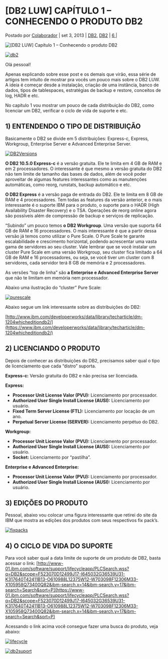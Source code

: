 # [DB2 LUW] CAPÍTULO 1 – CONHECENDO O PRODUTO DB2

Postado por [Colaborador](http://certificacaobd.com.br/author/colaborador/) | set 3, 2013 | [DB2](http://certificacaobd.com.br/category/geral/certificacoes/db2-2/), [DB2](http://certificacaobd.com.br/category/geral/dbarea/db2-dbarea/) | [6 ](http://certificacaobd.com.br/2013/09/03/db2-luw-capitulo-1-conhecendo-o-produto-db2/#comments) |   

![[DB2 LUW] Capítulo 1 – Conhecendo o produto DB2](http://certificacaobd.com.br/wp-content/uploads/2012/05/db2_dest.png)

[![db2](http://certificacaobd.com.br/wp-content/uploads/2013/09/db2.png)](http://certificacaobd.com.br/wp-content/uploads/2013/09/db2.png)



 

Olá pessoal!

Apenas explicando sobre esse post e os demais que virão, essa série de artigos tem intuito de mostrar pra vocês um pouco mais sobre o DB2 LUW. A ideia é começar desde a instalação, criação de uma instância, banco de dados, tipos de tablespaces, estratégias de backup e restore, conceitos de log, HADR e etc.

No capítulo 1 vou mostrar um pouco de cada distribuição do DB2, como licenciar um DB2, verificar o ciclo de vida de suporte e etc.

## **1)**  **ENTENDENDO O TIPO DE DISTRIBUIÇÃO**

Basicamente o DB2 se divide em 5 distribuições: Express-c, Express, Workgroup, Enterprise Server e Advanced Enterprise Server.

 

 

[![DB2Versions](http://certificacaobd.com.br/wp-content/uploads/2013/09/DB2Versions.png)](http://certificacaobd.com.br/wp-content/uploads/2013/09/DB2Versions.png)

 

 

 

 

 

 

**O DB2 10.5.0 Express-c** é a versão gratuita. Ele te limita em 4 GB de RAM e em 2 processadores. O interessante é que mesmo a versão gratuita do DB2 não tem limite de tamanho das bases de dados, além de você poder aproveitar de algumas features interessantes como as manutenções automáticas, como reorg, runstats, backup automático e etc.

**O DB2 Express** é a versão paga de entrada do DB2. Ele te limita em 8 GB de RAM e 4 processadores. Tem todas as features da versão anterior, e o mais interessante é o suporte IBM para o produto, o suporte para o HADR (High Availability Disaster Recovery) e o TSA. Operações de reorg online agora são possíveis além de compressão de backup e serviços de replicação.

“Subindo” um pouco temos **o** **DB2 Workgroup**. Uma versão que suporta 64 GB de RAM e 16 processadores. O mais interessante é que a partir dessa versão já temos como utilizar o Pure Scale. O Pure Scale te garante escalabilidade e crescimento horizontal, podendo acrescentar uma vasta gama de servidores ao seu cluster. Vale lembrar que se você instalar um cluster Pure Scale em uma versão Workgroup, seu cluster fica limitado a 64 GB de RAM e 16 processadores, ou seja, se você tiver um cluster com 8 servidores, cada servidor terá 8 GB de memória e 2 processadores.

As versões “top de linha” são **a Enterprise e Advanced Enterprise Server** que não te limitam em memória nem processador.

Abaixo uma ilustração do “cluster” Pure Scale:

 

[![purescale](http://certificacaobd.com.br/wp-content/uploads/2013/09/purescale.jpg)](http://certificacaobd.com.br/wp-content/uploads/2013/09/purescale.jpg)

 

 

 

 

 

 

Abaixo segue um link interessante sobre as distribuições do DB2:

[http://www.ibm.com/developerworks/data/library/techarticle/dm-1204whicheditiondb2/](https://www.ibm.com/developerworks/data/library/techarticle/dm-1204whicheditiondb2/)

 

## **2)**  **LICENCIANDO O PRODUTO**

Depois de conhecer as distribuições do DB2, precisamos saber qual o tipo de licenciamento que cada “distro” suporta.

**Express-c:** Versão gratuita do DB2 e não precisa ser licenciada.

**Express:**

-  **Processor Unit License Valor (PVU):** Licenciamento por processador.
- **Authorized User Single Install License (AUSI):**  Licenciamento por usuário.
- **Fixed Term Server License (FTL):**  Licenciamento por locação de um ano.
- **Perpetual Server License (SERVER):**  Licenciamento perpétuo do DB2.

 

**Workgroup:**

- **Processor Unit License Valor (PVU):** Licenciamento por processador.
- **Authorized User Single Install License (AUSI):**  Licenciamento por usuário.
- **Socket:**  Licenciamento por “pastilha”.

 

**Enterprise e Advanced Enterprise:**

- **Processor Unit License Valor (PVU):** Licenciamento por processador.
- **Authorized User Single Install License (AUSI):**  Licenciamento por usuário.

 

## **3)**  **EDIÇÕES DO PRODUTO**

Pessoal, abaixo vou colocar uma figura interessante que retirei do site da IBM que mostra as edições dos produtos com seus respectivos fix pack’s.

[![fixpacks](http://certificacaobd.com.br/wp-content/uploads/2013/09/fixpacks.png)](http://certificacaobd.com.br/wp-content/uploads/2013/09/fixpacks.png)

 

 

## **4)**  **O CICLO DE VIDA DO SUPORTE**

 

Para você saber qual a data limite de suporte de um produto de DB2, basta acessar o link: [http://www-01.ibm.com/software/support/lifecycleapp/PLCSearch.wss?q=DB2&scope=F523070D12499J17-I645032G36539U31-K317640T42411B13-O610988L12375W12-W703098F12306M33-X105958Q73400Q82&ibm-search.x=14&ibm-search.y=17&ibm-search=Search&sort=P](https://www-01.ibm.com/software/support/lifecycleapp/PLCSearch.wss?q=DB2&scope=F523070D12499J17-I645032G36539U31-K317640T42411B13-O610988L12375W12-W703098F12306M33-X105958Q73400Q82&ibm-search.x=14&ibm-search.y=17&ibm-search=Search&sort=P)

Acessando o link acima você consegue fazer uma busca do produto, veja abaixo:

 

[![lifecycle](http://certificacaobd.com.br/wp-content/uploads/2013/09/lifecycle.png)](http://certificacaobd.com.br/wp-content/uploads/2013/09/lifecycle.png)

 

[![db2suport](http://certificacaobd.com.br/wp-content/uploads/2013/09/db2suport.png)](http://certificacaobd.com.br/wp-content/uploads/2013/09/db2suport.png)

 
